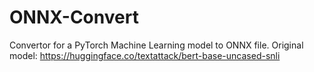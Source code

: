 # ONNX-Convert

Convertor for a PyTorch Machine Learning model to ONNX file.
Original model: https://huggingface.co/textattack/bert-base-uncased-snli

